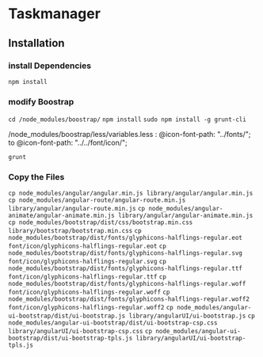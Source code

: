 # Taskmanager

## Installation

### install Dependencies
`npm install`

### modify Boostrap
`cd /node_modules/boostrap/`
`npm install`
`sudo npm install -g grunt-cli`

/node_modules/boostrap/less/variables.less :
@icon-font-path:          "../fonts/";
to
@icon-font-path:          "../../font/icon/";

`grunt`

### Copy the Files
`cp node_modules/angular/angular.min.js library/angular/angular.min.js`
`cp node_modules/angular-route/angular-route.min.js library/angular/angular-route.min.js`
`cp node_modules/angular-animate/angular-animate.min.js library/angular/angular-animate.min.js`
`cp node_modules/bootstrap/dist/css/bootstrap.min.css library/bootstrap/bootstrap.min.css`
`cp node_modules/bootstrap/dist/fonts/glyphicons-halflings-regular.eot font/icon/glyphicons-halflings-regular.eot`
`cp node_modules/bootstrap/dist/fonts/glyphicons-halflings-regular.svg font/icon/glyphicons-halflings-regular.svg`
`cp node_modules/bootstrap/dist/fonts/glyphicons-halflings-regular.ttf font/icon/glyphicons-halflings-regular.ttf`
`cp node_modules/bootstrap/dist/fonts/glyphicons-halflings-regular.woff font/icon/glyphicons-halflings-regular.woff`
`cp node_modules/bootstrap/dist/fonts/glyphicons-halflings-regular.woff2 font/icon/glyphicons-halflings-regular.woff2`
`cp node_modules/angular-ui-bootstrap/dist/ui-bootstrap.js library/angularUI/ui-bootstrap.js`
`cp node_modules/angular-ui-bootstrap/dist/ui-bootstrap-csp.css library/angularUI/ui-bootstrap-csp.css`
`cp node_modules/angular-ui-bootstrap/dist/ui-bootstrap-tpls.js library/angularUI/ui-bootstrap-tpls.js`